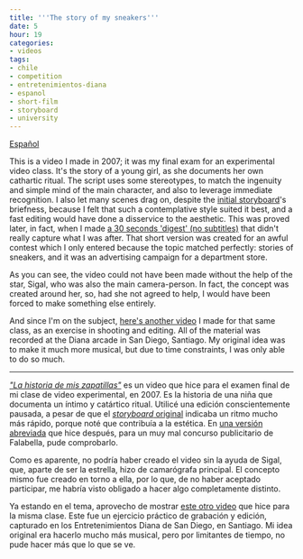 ```yaml
---
title: '''The story of my sneakers'''
date: 5
hour: 19
categories:
- videos
tags:
- chile
- competition
- entretenimientos-diana
- espanol
- short-film
- storyboard
- university
---
```


<video-embed service="vimeo" id="2729724" width="500" height="375" />

[Español](http://blog.agj.cl/2009/01/the-story-of-my-sneakers/#more-73)

This is a video I made in 2007; it was my final exam for an experimental video class. It's the story of a young girl, as she documents her own cathartic ritual. The script uses some stereotypes, to match the ingenuity and simple mind of the main character, and also to leverage immediate recognition. I also let many scenes drag on, despite the [initial storyboard](http://www.agj.cl/files/video/zapatillas_storyboard.pdf)'s briefness, because I felt that such a contemplative style suited it best, and a fast editing would have done a disservice to the aesthetic. This was proved later, in fact, when I made [a 30 seconds 'digest' (no subtitles)](http://vimeo.com/1260983) that didn't really capture what I was after. That short version was created for an awful contest which I only entered because the topic matched perfectly: stories of sneakers, and it was an advertising campaign for a department store.

As you can see, the video could not have been made without the help of the star, Sigal, who was also the main camera-person. In fact, the concept was created around her, so, had she not agreed to help, I would have been forced to make something else entirely.

And since I'm on the subject, [here's another video](http://vimeo.com/1260555) I made for that same class, as an exercise in shooting and editing. All of the material was recorded at the Diana arcade in San Diego, Santiago. My original idea was to make it much more musical, but due to time constraints, I was only able to do so much.
<!-- more -->

---

<!-- language -->

[_"La historia de mis zapatillas"_](http://vimeo.com/1260921) es un video que hice para el examen final de mi clase de video experimental, en 2007. Es la historia de una niña que documenta un íntimo y catártico ritual. Utilicé una edición conscientemente pausada, a pesar de que el [_storyboard_ original](http://www.agj.cl/files/video/zapatillas_storyboard.pdf) indicaba un ritmo mucho más rápido, porque noté que contribuía a la estética. En [una versión abreviada](http://vimeo.com/1260983) que hice después, para un muy mal concurso publicitario de Falabella, pude comprobarlo.

Como es aparente, no podría haber creado el video sin la ayuda de Sigal, que, aparte de ser la estrella, hizo de camarógrafa principal. El concepto mismo fue creado en torno a ella, por lo que, de no haber aceptado participar, me habría visto obligado a hacer algo completamente distinto.

Ya estando en el tema, aprovecho de mostrar [este otro video](http://vimeo.com/1260555) que hice para la misma clase. Este fue un ejercicio práctico de grabación y edición, capturado en los Entretenimientos Diana de San Diego, en Santiago. Mi idea original era hacerlo mucho más musical, pero por limitantes de tiempo, no pude hacer más que lo que se ve.
